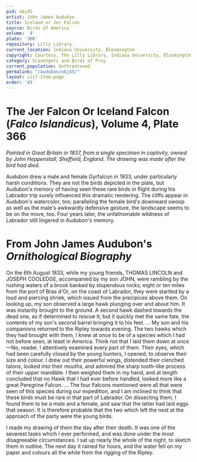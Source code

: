 ```yaml
---
pid: obj45
artist: John James Audubon
title: Iceland or Jer Falcon
source: Birds of America
volume: '4'
plate: '366'
repository: Lilly Library
current_location: Indiana University, Bloomington
copyright: Courtesy, The Lilly Library, Indiana University, Bloomington, Indiana
category: Scavengers and Birds of Prey
current_population: Unthreatened
permalink: "/audubon/obj45/"
layout: iiif-item-page
order: '45'
---
```


# The Jer Falcon Or Iceland Falcon (_Falco Islandicus_), Volume 4, Plate 366

_Painted in Great Britain in 1837, from a single specimen in captivity, owned by John Heppenstall, Sheffield, England. The drawing was made after the bird had died._

Audubon drew a male and female Gyrfalcon in 1833, under particularly harsh conditions. They are not the birds depicted in the plate, but Audubon's memory of having seen these rare birds in flight during his Labrador trip surely influenced this dramatic rendering. The cliffs appear in Audubon's watercolor, too; paralleling the female bird's downward swoop as well as the male's awkwardly defensive gesture, the landscape seems to be on the move, too. Four years later, the unfathomable wildness of Labrador still lingered in Audubon's memory.

# From John James Audubon's _Ornithological Biography_

On the 6th August 1833, while my young friends, THOMAS LINCOLN and JOSEPH COOLEDGE, accompanied by my son JOHN, were rambling by the rushing waters of a brook banked by stupendous rocks, eight or ten miles from the port of Bras d'Or, on the coast of Labrador, they were startled by a loud and piercing shriek, which issued from the precipices above them. On looking up, my son observed a large hawk plunging over and about him. It was instantly brought to the ground. A second hawk dashed towards the dead one, as if determined to rescue it; but it quickly met the same fate, the contents of my son's second barrel bringing it to his feet. ... My son and his companions returned to the Ripley towards evening. The two hawks which they had brought with them, I knew at once to be of a species which I had not before seen, at least in America. Think not that I laid them down at once—No, reader, I attentively examined every part of them. Their eyes, which had been carefully closed by the young hunters, I opened, to observe their size and colour. I drew out their powerful wings, distended their clenched talons, looked into their mouths, and admired the sharp tooth–like process of their upper mandible. I then weighed them in my hand, and at length concluded that no Hawk that I had ever before handled, looked more like a great Peregrine Falcon. ... The four Falcons mentioned were all that were seen of this species during our expedition, and I am inclined to think that these birds must be rare in that part of Labrador. On dissecting them, I found them to be a male and a female, and saw that the latter had laid eggs that season. It is therefore probable that the two which left the nest at the approach of the party were the young birds.

I made my drawing of them the day after their death. It was one of the severest tasks which I ever performed, and was done under the most disagreeable circumstances. I sat up nearly the whole of the night, to sketch them in outline. The next day it rained for hours, and the water fell on my paper and colours all the while from the rigging of the Ripley.

